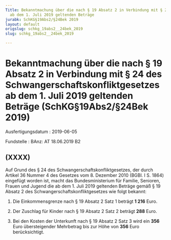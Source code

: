 ```yaml
---
Title: Bekanntmachung über die nach § 19 Absatz 2 in Verbindung mit § 24 des Schwangerschaftskonfliktgesetzes
  ab dem 1. Juli 2019 geltenden Beträge
jurabk: SchKG§19Abs2/§24Bek 2019
layout: default
origslug: schkg_19abs2__24bek_2019
slug: schkg_19abs2__24bek_2019

---
```


# Bekanntmachung über die nach § 19 Absatz 2 in Verbindung mit § 24 des Schwangerschaftskonfliktgesetzes ab dem 1. Juli 2019 geltenden Beträge (SchKG§19Abs2/§24Bek 2019)

Ausfertigungsdatum
:   2019-06-05

Fundstelle
:   BAnz: AT 18.06.2019 B2


## (XXXX)

Auf Grund des § 24 des Schwangerschaftskonfliktgesetzes, der durch
Artikel 36 Nummer 4 des Gesetzes vom 8. Dezember 2010 (BGBl. I S.
1864) eingefügt worden ist, macht das Bundesministerium für Familie,
Senioren, Frauen und Jugend die ab dem 1. Juli 2019 geltenden Beträge
gemäß § 19 Absatz 2 des Schwangerschaftskonfliktgesetzes wie folgt
bekannt:

1.  Die Einkommensgrenze nach § 19 Absatz 2 Satz 1 beträgt **1 216**
    Euro.


2.  Der Zuschlag für Kinder nach § 19 Absatz 2 Satz 2 beträgt **288**
    Euro.


3.  Bei den Kosten der Unterkunft nach § 19 Absatz 2 Satz 3 wird ein
    **356**                    Euro übersteigender Mehrbetrag bis zur Höhe
    von **356**                    Euro berücksichtigt.




